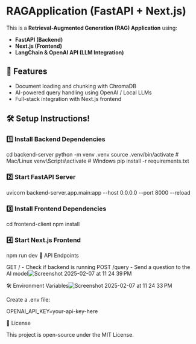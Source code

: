 # RAGApplication (FastAPI + Next.js)

This is a **Retrieval-Augmented Generation (RAG) Application** using:
- **FastAPI (Backend)**
- **Next.js (Frontend)**
- **LangChain & OpenAI API (LLM Integration)**

## 🚀 Features
- Document loading and chunking with ChromaDB
- AI-powered query handling using OpenAI / Local LLMs
- Full-stack integration with Next.js frontend

## 🛠️ Setup Instructions!


### 1️⃣ Install Backend Dependencies

cd backend-server
python -m venv .venv
source .venv/bin/activate  # Mac/Linux
venv\Scripts\activate      # Windows
pip install -r requirements.txt

### 2️⃣ Start FastAPI Server
uvicorn backend-server.app.main:app --host 0.0.0.0 --port 8000 --reload

### 3️⃣ Install Frontend Dependencies
cd frontend-client
npm install

### 4️⃣ Start Next.js Frontend
npm run dev
📄 API Endpoints

GET / - Check if backend is running
POST /query - Send a question to the AI model![Screenshot 2025-02-07 at 11 24 39 PM](https://github.com/user-attachments/assets/80dd83d9-087f-4d1e-b066-5d47873c5bb7)

🛠️ Environment Variables![Screenshot 2025-02-07 at 11 24 33 PM](https://github.com/user-attachments/assets/01489305-31ee-4a84-adf8-4e170d28e409)


Create a .env file:

OPENAI_API_KEY=your-api-key-here

📜 License

This project is open-source under the MIT License.
